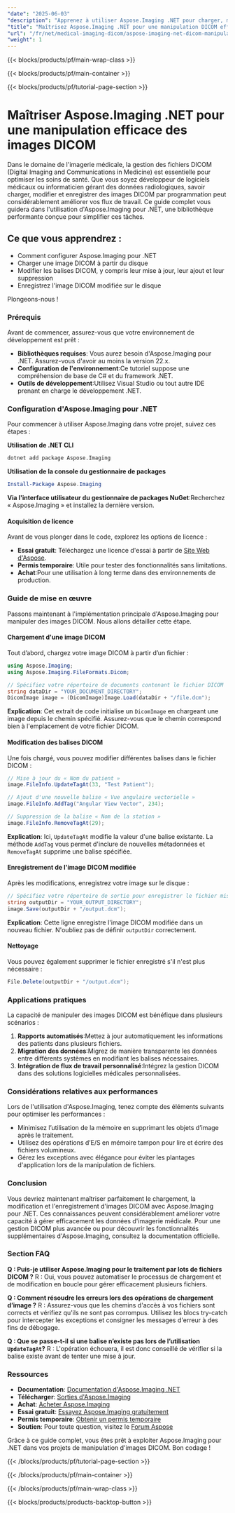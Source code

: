 ```yaml
---
"date": "2025-06-03"
"description": "Apprenez à utiliser Aspose.Imaging .NET pour charger, modifier et enregistrer facilement des images DICOM. Idéal pour les développeurs en imagerie médicale."
"title": "Maîtrisez Aspose.Imaging .NET pour une manipulation DICOM efficace"
"url": "/fr/net/medical-imaging-dicom/aspose-imaging-net-dicom-manipulation-guide/"
"weight": 1
---
```


{{< blocks/products/pf/main-wrap-class >}}

{{< blocks/products/pf/main-container >}}

{{< blocks/products/pf/tutorial-page-section >}}
# Maîtriser Aspose.Imaging .NET pour une manipulation efficace des images DICOM

Dans le domaine de l'imagerie médicale, la gestion des fichiers DICOM (Digital Imaging and Communications in Medicine) est essentielle pour optimiser les soins de santé. Que vous soyez développeur de logiciels médicaux ou informaticien gérant des données radiologiques, savoir charger, modifier et enregistrer des images DICOM par programmation peut considérablement améliorer vos flux de travail. Ce guide complet vous guidera dans l'utilisation d'Aspose.Imaging pour .NET, une bibliothèque performante conçue pour simplifier ces tâches.

## Ce que vous apprendrez :
- Comment configurer Aspose.Imaging pour .NET
- Charger une image DICOM à partir du disque
- Modifier les balises DICOM, y compris leur mise à jour, leur ajout et leur suppression
- Enregistrez l'image DICOM modifiée sur le disque

Plongeons-nous !

### Prérequis
Avant de commencer, assurez-vous que votre environnement de développement est prêt :

- **Bibliothèques requises**: Vous aurez besoin d'Aspose.Imaging pour .NET. Assurez-vous d'avoir au moins la version 22.x.
- **Configuration de l'environnement**:Ce tutoriel suppose une compréhension de base de C# et du framework .NET.
- **Outils de développement**:Utilisez Visual Studio ou tout autre IDE prenant en charge le développement .NET.

### Configuration d'Aspose.Imaging pour .NET
Pour commencer à utiliser Aspose.Imaging dans votre projet, suivez ces étapes :

**Utilisation de .NET CLI**
```bash
dotnet add package Aspose.Imaging
```

**Utilisation de la console du gestionnaire de packages**
```powershell
Install-Package Aspose.Imaging
```

**Via l'interface utilisateur du gestionnaire de packages NuGet**:Recherchez « Aspose.Imaging » et installez la dernière version.

#### Acquisition de licence
Avant de vous plonger dans le code, explorez les options de licence :
- **Essai gratuit**: Téléchargez une licence d'essai à partir de [Site Web d'Aspose](https://purchase.aspose.com/temporary-license/).
- **Permis temporaire**: Utile pour tester des fonctionnalités sans limitations.
- **Achat**:Pour une utilisation à long terme dans des environnements de production.

### Guide de mise en œuvre
Passons maintenant à l'implémentation principale d'Aspose.Imaging pour manipuler des images DICOM. Nous allons détailler cette étape.

#### Chargement d'une image DICOM
Tout d’abord, chargez votre image DICOM à partir d’un fichier :
```csharp
using Aspose.Imaging;
using Aspose.Imaging.FileFormats.Dicom;

// Spécifiez votre répertoire de documents contenant le fichier DICOM
string dataDir = "YOUR_DOCUMENT_DIRECTORY";
DicomImage image = (DicomImage)Image.Load(dataDir + "/file.dcm");
```
**Explication**: Cet extrait de code initialise un `DicomImage` en chargeant une image depuis le chemin spécifié. Assurez-vous que le chemin correspond bien à l'emplacement de votre fichier DICOM.

#### Modification des balises DICOM
Une fois chargé, vous pouvez modifier différentes balises dans le fichier DICOM :
```csharp
// Mise à jour du « Nom du patient »
image.FileInfo.UpdateTagAt(33, "Test Patient");

// Ajout d'une nouvelle balise « Vue angulaire vectorielle »
image.FileInfo.AddTag("Angular View Vector", 234);

// Suppression de la balise « Nom de la station »
image.FileInfo.RemoveTagAt(29);
```
**Explication**: Ici, `UpdateTagAt` modifie la valeur d'une balise existante. La méthode `AddTag` vous permet d'inclure de nouvelles métadonnées et `RemoveTagAt` supprime une balise spécifiée.

#### Enregistrement de l'image DICOM modifiée
Après les modifications, enregistrez votre image sur le disque :
```csharp
// Spécifiez votre répertoire de sortie pour enregistrer le fichier mis à jour
string outputDir = "YOUR_OUTPUT_DIRECTORY";
image.Save(outputDir + "/output.dcm");
```
**Explication**: Cette ligne enregistre l'image DICOM modifiée dans un nouveau fichier. N'oubliez pas de définir `outputDir` correctement.

#### Nettoyage
Vous pouvez également supprimer le fichier enregistré s'il n'est plus nécessaire :
```csharp
File.Delete(outputDir + "/output.dcm");
```

### Applications pratiques
La capacité de manipuler des images DICOM est bénéfique dans plusieurs scénarios :
1. **Rapports automatisés**:Mettez à jour automatiquement les informations des patients dans plusieurs fichiers.
2. **Migration des données**:Migrez de manière transparente les données entre différents systèmes en modifiant les balises nécessaires.
3. **Intégration de flux de travail personnalisé**:Intégrez la gestion DICOM dans des solutions logicielles médicales personnalisées.

### Considérations relatives aux performances
Lors de l'utilisation d'Aspose.Imaging, tenez compte des éléments suivants pour optimiser les performances :
- Minimisez l’utilisation de la mémoire en supprimant les objets d’image après le traitement.
- Utilisez des opérations d’E/S en mémoire tampon pour lire et écrire des fichiers volumineux.
- Gérez les exceptions avec élégance pour éviter les plantages d'application lors de la manipulation de fichiers.

### Conclusion
Vous devriez maintenant maîtriser parfaitement le chargement, la modification et l'enregistrement d'images DICOM avec Aspose.Imaging pour .NET. Ces connaissances peuvent considérablement améliorer votre capacité à gérer efficacement les données d'imagerie médicale. Pour une gestion DICOM plus avancée ou pour découvrir les fonctionnalités supplémentaires d'Aspose.Imaging, consultez la documentation officielle.

### Section FAQ
**Q : Puis-je utiliser Aspose.Imaging pour le traitement par lots de fichiers DICOM ?**
R : Oui, vous pouvez automatiser le processus de chargement et de modification en boucle pour gérer efficacement plusieurs fichiers.

**Q : Comment résoudre les erreurs lors des opérations de chargement d’image ?**
R : Assurez-vous que les chemins d'accès à vos fichiers sont corrects et vérifiez qu'ils ne sont pas corrompus. Utilisez les blocs try-catch pour intercepter les exceptions et consigner les messages d'erreur à des fins de débogage.

**Q : Que se passe-t-il si une balise n’existe pas lors de l’utilisation `UpdateTagAt`?**
R : L'opération échouera, il est donc conseillé de vérifier si la balise existe avant de tenter une mise à jour.

### Ressources
- **Documentation**: [Documentation d'Aspose.Imaging .NET](https://reference.aspose.com/imaging/net/)
- **Télécharger**: [Sorties d'Aspose.Imaging](https://releases.aspose.com/imaging/net/)
- **Achat**: [Acheter Aspose.Imaging](https://purchase.aspose.com/buy)
- **Essai gratuit**: [Essayez Aspose.Imaging gratuitement](https://releases.aspose.com/imaging/net/)
- **Permis temporaire**: [Obtenir un permis temporaire](https://purchase.aspose.com/temporary-license/)
- **Soutien**: Pour toute question, visitez le [Forum Aspose](https://forum.aspose.com/c/imaging/10)

Grâce à ce guide complet, vous êtes prêt à exploiter Aspose.Imaging pour .NET dans vos projets de manipulation d'images DICOM. Bon codage !

{{< /blocks/products/pf/tutorial-page-section >}}

{{< /blocks/products/pf/main-container >}}

{{< /blocks/products/pf/main-wrap-class >}}

{{< blocks/products/products-backtop-button >}}